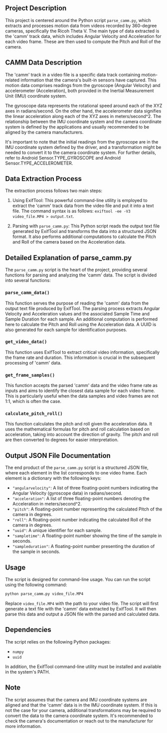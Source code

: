 ## Project Description

This project is centered around the Python script `parse_camm.py`, which extracts and processes motion data from videos recorded by 360-degree cameras, specifically the Ricoh Theta V. The main type of data extracted is the 'camm' track data, which includes Angular Velocity and Acceleration for each video frame. These are then used to compute the Pitch and Roll of the camera.

## CAMM Data Description

The 'camm' track in a video file is a specific data track containing motion-related information that the camera's built-in sensors have captured. This motion data comprises readings from the gyroscope (Angular Velocity) and accelerometer (Acceleration), both provided in the Inertial Measurement Unit (IMU) coordinate system.

The gyroscope data represents the rotational speed around each of the XYZ axes in radians/second. On the other hand, the accelerometer data signifies the linear acceleration along each of the XYZ axes in meters/second^2. The relationship between the IMU coordinate system and the camera coordinate system is defined by the applications and usually recommended to be aligned by the camera manufacturers.

It's important to note that the initial readings from the gyroscope are in the IMU coordinate system defined by the driver, and a transformation might be needed to convert it to the camera coordinate system. For further details, refer to Android Sensor.TYPE_GYROSCOPE and Android Sensor.TYPE_ACCELEROMETER.

## Data Extraction Process

The extraction process follows two main steps:

1. Using ExifTool: This powerful command-line utility is employed to extract the 'camm' track data from the video file and put it into a text file. The command syntax is as follows: `exiftool -ee -V3 video_file.MP4 > output.txt`.

2. Parsing with `parse_camm.py`: This Python script reads the output text file generated by ExifTool and transforms the data into a structured JSON format. It also performs additional computations to calculate the Pitch and Roll of the camera based on the Acceleration data.

## Detailed Explanation of parse_camm.py

The `parse_camm.py` script is the heart of the project, providing several functions for parsing and analyzing the 'camm' data. The script is divided into several functions:

### `parse_camm_data()`

This function serves the purpose of reading the 'camm' data from the output text file produced by ExifTool. The parsing process extracts Angular Velocity and Acceleration values and the associated Sample Time and Sample Duration for each sample. An additional computation is performed here to calculate the Pitch and Roll using the Acceleration data. A UUID is also generated for each sample for identification purposes.

### `get_video_data()`

This function uses ExifTool to extract critical video information, specifically the frame rate and duration. This information is crucial in the subsequent processing of 'camm' data.

### `get_frame_samples()`

This function accepts the parsed 'camm' data and the video frame rate as inputs and aims to identify the closest data sample for each video frame. This is particularly useful when the data samples and video frames are not 1:1, which is often the case.

### `calculate_pitch_roll()`

This function calculates the pitch and roll given the acceleration data. It uses the mathematical formulas for pitch and roll calculation based on acceleration, taking into account the direction of gravity. The pitch and roll are then converted to degrees for easier interpretation.

## Output JSON File Documentation

The end product of the `parse_camm.py` script is a structured JSON file, where each element in the list corresponds to one video frame. Each element is a dictionary with the following keys:

- `"angularvelocity"`: A list of three floating-point numbers indicating the Angular Velocity (gyroscope data) in radians/second.
- `"acceleration"`: A list of three floating-point numbers denoting the Acceleration in meters/second^2.
- `"pitch"`: A floating-point number representing the calculated Pitch of the camera in degrees.
- `"roll"`: A floating-point number indicating the calculated Roll of the camera in degrees.
- `"uuid"`: A unique identifier for each sample.
- `"sampletime"`: A floating-point number showing the time of the sample in seconds.
- `"sampleduration"`: A floating-point number presenting the duration of the sample in seconds.

## Usage

The script is designed for command-line usage. You can run the script using the following command:

```bash
python parse_camm.py video_file.MP4
```

Replace `video_file.MP4` with the path to your video file. The script will first generate a text file with the 'camm' data extracted by ExifTool. It will then parse this data and output a JSON file with the parsed and calculated data.

## Dependencies

The script relies on the following Python packages:

- `numpy`
- `uuid`

In addition, the ExifTool command-line utility must be installed and available in the system's PATH.

## Note

The script assumes that the camera and IMU coordinate systems are aligned and that the 'camm' data is in the IMU coordinate system. If this is not the case for your camera, additional transformations may be required to convert the data to the camera coordinate system. It's recommended to check the camera's documentation or reach out to the manufacturer for more information.